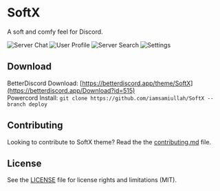 # SoftX

A soft and comfy feel for Discord.

![Server Chat](https://i.imgur.com/E57gF3L.png)
![User Profile](https://i.imgur.com/01NlcPc.png)
![Server Search](https://i.imgur.com/nqgmfT0.png)
![Settings](https://i.imgur.com/KEC161G.png)

## Download

BetterDiscord Download: [https://betterdiscord.app/theme/SoftX](https://betterdiscord.app/Download?id=515)  
Powercord Install: `git clone https://github.com/iamsamiullah/SoftX --branch deploy`

## Contributing

Looking to contribute to SoftX theme? Read the the [contributing.md](https://github.com/iamsamiullah/SoftX/blob/main/CONTRIBUTING.md) file.

## License

See the [LICENSE](https://github.com/iamsamiullah/SoftX/blob/main/LICENSE.md) file for license rights and limitations (MIT).
